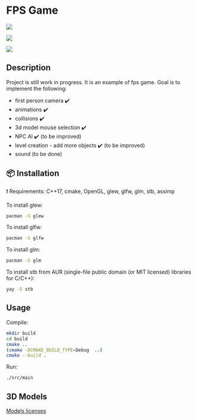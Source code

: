 # FPS Game

![](images/1.png)

![](images/2.png)

![](images/3.png)

## Description

Project is still work in progress. It is an example of fps game. Goal is to implement the following:
- first person camera :heavy_check_mark:
- animations :heavy_check_mark:
- collisions :heavy_check_mark:
- 3d model mouse selection :heavy_check_mark:
- NPC AI :heavy_check_mark: (to be improved)
- level creation - add more objects :heavy_check_mark: (to be improved)
- sound (to be done)

## :package: Installation

:exclamation: Requirements: C++17, cmake, OpenGL, glew, glfw, glm, stb, assimp

To install glew:

```sh
pacman -S glew

```

To install glfw:

```sh
pacman -S glfw

```

To install glm:

```sh
pacman -S glm

```

To install stb from AUR (single-file public domain (or MIT licensed) libraries for C/C++):

```sh
yay -S stb

```


## Usage

Compile:

```sh
mkdir build
cd build
cmake ..
(cmake -DCMAKE_BUILD_TYPE=Debug  ..)
cmake --build .

```

Run:

```sh
./src/main
```

## 3D Models

[Models licenses](./models_licenses.md)
